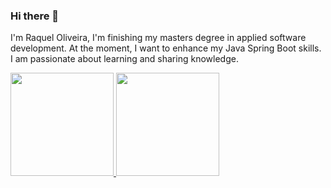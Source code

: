 ### Hi there 👋

I'm Raquel Oliveira, I'm finishing my masters degree in applied software development. At the moment, I want to enhance my Java Spring Boot skills. I am passionate about learning and sharing knowledge. 

<div>
  <a href="https://github.com/RaquelOliveira">
    <img height="165em" src="https://github-readme-stats.vercel.app/api?username=RaquelOliveira&show_icons=true&theme=dracula&include_all_commits=true&count_private=true"/>
    <img height="165em" src="https://github-readme-stats.vercel.app/api/top-langs/?username=RaquelOliveira&layout=compact&langs_count=8&theme=dracula"/>
         
</div>

<!--
**RaquelOliveira/RaquelOliveira** is a ✨ _special_ ✨ repository because its `README.md` (this file) appears on your GitHub profile.

Here are some ideas to get you started:

- 🔭 I’m currently working on ...
- 🌱 I’m currently learning ...
- 👯 I’m looking to collaborate on ...
- 🤔 I’m looking for help with ...
- 💬 Ask me about ...
- 📫 How to reach me: ...
- 😄 Pronouns: ...
- ⚡ Fun fact: ...
-->
